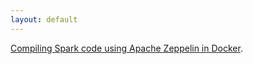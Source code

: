 ```yaml
---
layout: default
---
```


[Compiling Spark code using Apache Zeppelin in Docker](./zeppelin_bug.md).

